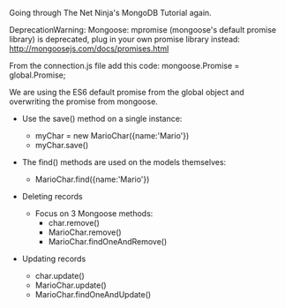 Going through The Net Ninja's MongoDB Tutorial again.


DeprecationWarning: Mongoose: mpromise (mongoose's default promise library) is deprecated, plug in your own promise library instead: http://mongoosejs.com/docs/promises.html

From the connection.js file add this code:
mongoose.Promise = global.Promise;

We are using the ES6 default promise from the global object and overwriting the promise from mongoose.


- Use the save() method on a single instance:
  - myChar = new MarioChar({name:'Mario'})
  - myChar.save()

- The find() methods are used on the models themselves:
  - MarioChar.find({name:'Mario'})

- Deleting records
  - Focus on 3 Mongoose methods:
    - char.remove()
    - MarioChar.remove()
    - MarioChar.findOneAndRemove()

- Updating records
  - char.update()
  - MarioChar.update()
  - MarioChar.findOneAndUpdate()

  
